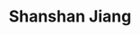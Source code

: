 ---
# Display name

title: Shanshan Jiang
user_groups: ["Graduated Post-Doc"]



organizations:
- name: 2007-2009 

Interests:
- Numerical analysis

---